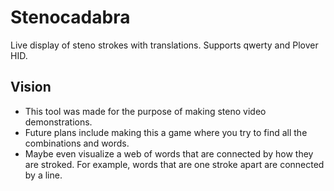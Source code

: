 # Stenocadabra

Live display of steno strokes with translations. Supports qwerty and Plover HID.

## Vision

- This tool was made for the purpose of making steno video demonstrations.
- Future plans include making this a game where you try to find all the combinations and words.
- Maybe even visualize a web of words that are connected by how they are stroked. For example, words that are one stroke apart are connected by a line.
